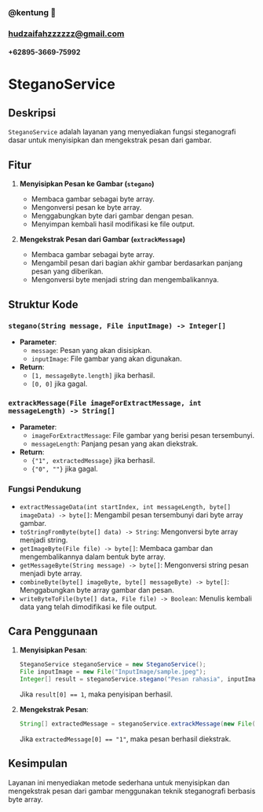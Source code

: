 ### @kentung 🚩
### hudzaifahzzzzzz@gmail.com
#### +62895-3669-75992



# SteganoService

## Deskripsi
`SteganoService` adalah layanan yang menyediakan fungsi steganografi dasar untuk menyisipkan dan mengekstrak pesan dari gambar.

## Fitur
1. **Menyisipkan Pesan ke Gambar (`stegano`)**
    - Membaca gambar sebagai byte array.
    - Mengonversi pesan ke byte array.
    - Menggabungkan byte dari gambar dengan pesan.
    - Menyimpan kembali hasil modifikasi ke file output.

2. **Mengekstrak Pesan dari Gambar (`extrackMessage`)**
    - Membaca gambar sebagai byte array.
    - Mengambil pesan dari bagian akhir gambar berdasarkan panjang pesan yang diberikan.
    - Mengonversi byte menjadi string dan mengembalikannya.

## Struktur Kode

### `stegano(String message, File inputImage) -> Integer[]`
- **Parameter**:
    - `message`: Pesan yang akan disisipkan.
    - `inputImage`: File gambar yang akan digunakan.
- **Return**:
    - `[1, messageByte.length]` jika berhasil.
    - `[0, 0]` jika gagal.

### `extrackMessage(File imageForExtractMessage, int messageLength) -> String[]`
- **Parameter**:
    - `imageForExtractMessage`: File gambar yang berisi pesan tersembunyi.
    - `messageLength`: Panjang pesan yang akan diekstrak.
- **Return**:
    - `{"1", extractedMessage}` jika berhasil.
    - `{"0", ""}` jika gagal.

### Fungsi Pendukung
- `extractMessageData(int startIndex, int messageLength, byte[] imageData) -> byte[]`: Mengambil pesan tersembunyi dari byte array gambar.
- `toStringFromByte(byte[] data) -> String`: Mengonversi byte array menjadi string.
- `getImageByte(File file) -> byte[]`: Membaca gambar dan mengembalikannya dalam bentuk byte array.
- `getMessageByte(String message) -> byte[]`: Mengonversi string pesan menjadi byte array.
- `combineByte(byte[] imageByte, byte[] messageByte) -> byte[]`: Menggabungkan byte array gambar dan pesan.
- `writeByteToFile(byte[] data, File file) -> Boolean`: Menulis kembali data yang telah dimodifikasi ke file output.

## Cara Penggunaan
1. **Menyisipkan Pesan**:
   ```java
   SteganoService steganoService = new SteganoService();
   File inputImage = new File("InputImage/sample.jpeg");
   Integer[] result = steganoService.stegano("Pesan rahasia", inputImage);
   ```
   Jika `result[0] == 1`, maka penyisipan berhasil.

2. **Mengekstrak Pesan**:
   ```java
   String[] extractedMessage = steganoService.extrackMessage(new File("OutputImage/sample.jpeg"), 14);
   ```
   Jika `extractedMessage[0] == "1"`, maka pesan berhasil diekstrak.

## Kesimpulan
Layanan ini menyediakan metode sederhana untuk menyisipkan dan mengekstrak pesan dari gambar menggunakan teknik steganografi berbasis byte array.

